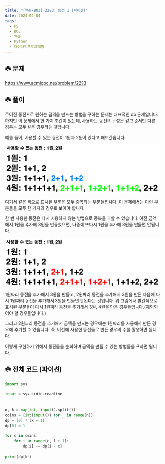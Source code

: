 ```yaml
---
title: "[백준/BOJ] 2293. 동전 1 (파이썬)"
date: 2024-04-04
tags:
  - PS
  - BOJ
  - 백준
  - Python
  - 다이나믹프로그래밍
---
```


## ☘️ 문제

https://www.acmicpc.net/problem/2293

## ☘️ 풀이

주어진 동전으로 원하는 금액을 만드는 방법을 구하는 문제는 대표적인 dp 문제입니다. 하지만 이 문제에서 한 가지 조건이 있는데, 사용하는 동전의 구성은 같고 순서만 다른 경우는 모두 같은 경우라는 것입니다.

예를 들어, 사용할 수 있는 동전이 1원과 2원이 있다고 해보겠습니다.

![boj-2293-01](./img/boj-2293-01.png)

여기서 같은 색으로 표시된 부분은 모두 중복되는 부분들입니다. 이 문제에서는 이런 부분들을 모두 한 가지의 경우로 보아야 합니다.

한 번 사용한 동전은 다시 사용하지 않는 방법으로 중복을 피할 수 있습니다. 이전 금액에서 1원을 추가해 3원을 만들었으면, 나중에 또다시 1원을 추가해 3원을 만들면 안됩니다.

![boj-2293-02](./img/boj-2293-02.png)

1원짜리 동전을 추가해서 3원을 만들고, 2원짜리 동전을 추가해서 3원을 만든 다음에 다시 1원짜리 동전을 추가해서 3원을 만들면 안된다는 것입니다. 위 그림에서 빨간색으로 표시된 부분들이 다시 1원짜리 동전을 추가해서 3원, 4원을 만든 경우들입니다.(제외되어야 할 경우들입니다.)

그리고 2원짜리 동전을 추가해서 금액을 만드는 경우에는 1원짜리를 사용해서 만든 경우에 추가할 수 있습니다. 즉, 이전에 사용한 동전들로 만든 경우의 수를 활용하면 됩니다.

이렇게 구현하기 위해서 동전들을 순회하며 금액을 만들 수 있는 방법들을 구하면 됩니다.

## ☘️ 전체 코드 (파이썬)

```python
import sys

input = sys.stdin.readline


n, k = map(int, input().split())
coins = [int(input()) for _ in range(n)]
dp = [0] * (k + 1)
dp[0] = 1

for c in coins:
    for i in range(c, k + 1):
        dp[i] += dp[i - c]

print(dp[k])
```
